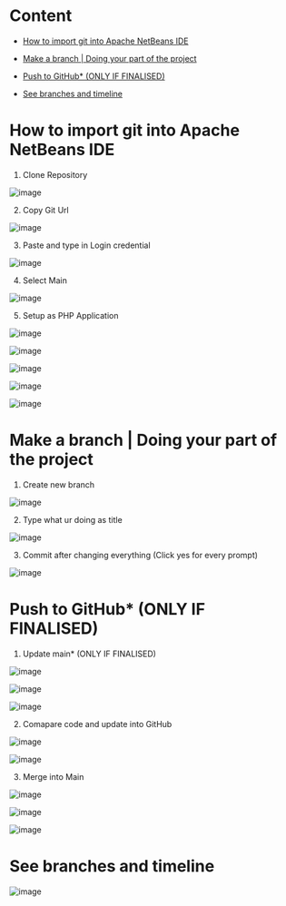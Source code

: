 # Content

* [How to import git into Apache NetBeans IDE](#how-to-import-git-into-apache-netbeans-ide)

* [Make a branch | Doing your part of the project](#make-a-branch--doing-your-part-of-the-project)

* [Push to GitHub* (ONLY IF FINALISED)](#push-to-github-only-if-finalised)

* [See branches and timeline](#see-branches-and-timeline)

# How to import git into Apache NetBeans IDE

1. Clone Repository

![image](https://user-images.githubusercontent.com/75482397/127874497-35fc195e-376a-4160-b33c-bfe7eb6b392a.png)

2. Copy Git Url

![image](https://user-images.githubusercontent.com/75482397/127874945-273d5b19-3525-4673-9fa2-078a13b3ce5e.png)

3. Paste and type in Login credential

![image](https://user-images.githubusercontent.com/75482397/127875453-61241dff-6b02-46da-8e62-ab5291ed8953.png)

4. Select Main

![image](https://user-images.githubusercontent.com/75482397/127875550-b0ab50d5-b8fd-4d53-8ffe-92b455c8188c.png)

5. Setup as PHP Application

![image](https://user-images.githubusercontent.com/75482397/127876329-eaf73b68-7c31-43a4-a703-f52234b8ae4e.png)

![image](https://user-images.githubusercontent.com/75482397/127876350-0958a648-024b-41db-85a5-9c44a8fbd981.png)

![image](https://user-images.githubusercontent.com/75482397/127876421-ed91024b-7ab5-4d9d-af9c-2b44995f4323.png)

![image](https://user-images.githubusercontent.com/75482397/127876462-925a61e0-00bb-4ffe-aae2-295dd0a7eef7.png)

![image](https://user-images.githubusercontent.com/75482397/127876515-23a61969-be7b-44eb-ad69-ffad2352009a.png)

# Make a branch | Doing your part of the project

1. Create new branch

![image](https://user-images.githubusercontent.com/75482397/127877184-f3eda4c2-4f8f-4b1f-a445-c814be166d8d.png)

2. Type what ur doing as title

![image](https://user-images.githubusercontent.com/75482397/127877662-f2604409-0e6a-469c-a72f-18cf41721578.png)

3. Commit after changing everything (Click yes for every prompt)

![image](https://user-images.githubusercontent.com/75482397/127878016-c30ebb3d-afdd-43b8-b69d-d72c9b1ae4cf.png)

# Push to GitHub* (ONLY IF FINALISED)

1. Update main* (ONLY IF FINALISED)

![image](https://user-images.githubusercontent.com/75482397/127878199-b6969a10-ba77-495d-8a01-41135b8f1563.png)

![image](https://user-images.githubusercontent.com/75482397/127878310-27388935-d351-4132-a903-284fb5841a95.png)

![image](https://user-images.githubusercontent.com/75482397/127878533-5fe73ece-5eeb-452d-ae21-0c9b7aa92bcc.png)

2. Comapare code and update into GitHub

![image](https://user-images.githubusercontent.com/75482397/127878738-f13defa0-e710-4aea-a7a5-bcd600c22ba6.png)

![image](https://user-images.githubusercontent.com/75482397/127879262-09c074d8-d36f-4d64-9824-cda9275632e8.png)

3. Merge into Main

![image](https://user-images.githubusercontent.com/75482397/127879457-bc497d85-090d-403f-bb31-475c27455ed1.png)

![image](https://user-images.githubusercontent.com/75482397/127879517-7f750632-7e6b-449f-a2cf-2371ea947cb5.png)

![image](https://user-images.githubusercontent.com/75482397/127879579-00994c36-bae0-4aba-98f3-f18c3084134b.png)

# See branches and timeline

![image](https://user-images.githubusercontent.com/75482397/127879874-ff9f51d2-4e2c-40b2-aee6-78f07c5ac469.png)
